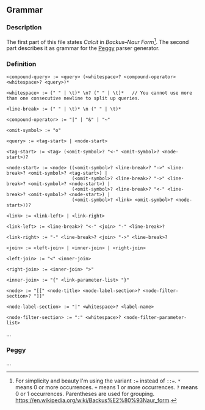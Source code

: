 ## Grammar

### Description

The first part of this file states *Calcit* in *Backus–Naur Form*[^1]. The second part describes it as grammar for the [Peggy](https://peggyjs.org/) parser generator.

### Definition

```
<compound-query> := <query> (<whitespace>? <compound-operator> <whitespace>? <query>)*

<whitespace> := (" " | \t)* \n? (" " | \t)*   // You cannot use more than one consecutive newline to split up queries.

<line-break> := (" " | \t)* \n (" " | \t)*

<compound-operator> := "|" | "&" | "~"

<omit-symbol> := "o"

<query> := <tag-start> | <node-start>

<tag-start> := <tag> (<omit-symbol>? "<-" <omit-symbol>? <node-start>)?

<node-start> := <node> ((<omit-symbol>? <line-break>? "->" <line-break>? <omit-symbol>? <tag-start>) |                        
                        (<omit-symbol>? <line-break>? "->" <line-break>? <omit-symbol>? <node-start>) |
                        (<omit-symbol>? <line-break>? "<-" <line-break>? <omit-symbol>? <node-start>) |
                        (<omit-symbol>? <link> <omit-symbol>? <node-start>))?

<link> := <link-left> | <link-right>

<link-left> := <line-break>? "<-" <join> "-" <line-break>?

<link-right> := "-" <line-break>? <join> "->" <line-break>?

<join> := <left-join> | <inner-join> | <right-join>

<left-join> := "<" <inner-join>

<right-join> := <inner-join> ">"

<inner-join> := "{" <link-parameter-list> "}"

<node> := "[[" <node-title> <node-label-section>? <node-filter-section>? "]]"

<node-label-section> := "|" <whitespace>? <label-name>

<node-filter-section> := ":" <whitespace>? <node-filter-parameter-list>

```

...

### Peggy

...


[^1]: For simplicity and beauty I'm using the variant `:=` instead of `::=`. `*` means 0 or more occurrences. `+` means 1 or more occurrences. `?` means 0 or 1 occurrences. Parentheses are used for grouping. https://en.wikipedia.org/wiki/Backus%E2%80%93Naur_form. 
